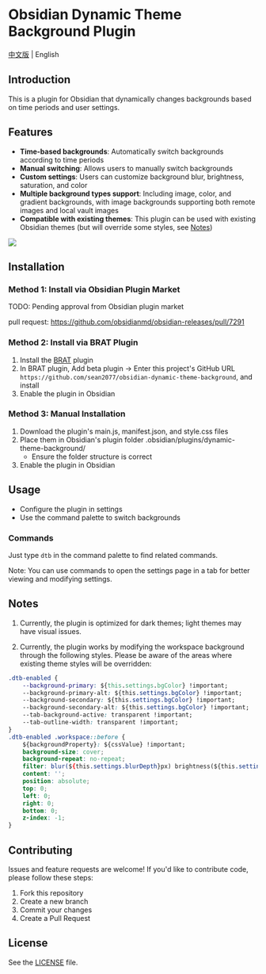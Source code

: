 # Obsidian Dynamic Theme Background Plugin

[中文版](README.zh.md) | English

## Introduction

This is a plugin for Obsidian that dynamically changes backgrounds based on time periods and user settings.

## Features

- **Time-based backgrounds**: Automatically switch backgrounds according to time periods
- **Manual switching**: Allows users to manually switch backgrounds
- **Custom settings**: Users can customize background blur, brightness, saturation, and color
- **Multiple background types support**: Including image, color, and gradient backgrounds, with image backgrounds supporting both remote images and local vault images
- **Compatible with existing themes**: This plugin can be used with existing Obsidian themes (but will override some styles, see [Notes](#notes))

![](assets/dtb-demo.gif)

## Installation

### Method 1: Install via Obsidian Plugin Market

TODO: Pending approval from Obsidian plugin market

pull request: https://github.com/obsidianmd/obsidian-releases/pull/7291

### Method 2: Install via BRAT Plugin

1. Install the [BRAT](https://github.com/TfTHacker/obsidian42-brat) plugin
2. In BRAT plugin, Add beta plugin -> Enter this project's GitHub URL `https://github.com/sean2077/obsidian-dynamic-theme-background`, and install
3. Enable the plugin in Obsidian

### Method 3: Manual Installation
1. Download the plugin's main.js, manifest.json, and style.css files
2. Place them in Obsidian's plugin folder .obsidian/plugins/dynamic-theme-background/
   - Ensure the folder structure is correct
3. Enable the plugin in Obsidian

## Usage

- Configure the plugin in settings
- Use the command palette to switch backgrounds

### Commands

Just type `dtb` in the command palette to find related commands.

Note: You can use commands to open the settings page in a tab for better viewing and modifying settings.

## Notes

1. Currently, the plugin is optimized for dark themes; light themes may have visual issues.

2. Currently, the plugin works by modifying the workspace background through the following styles. Please be aware of the areas where existing theme styles will be overridden:

```css
.dtb-enabled {
    --background-primary: ${this.settings.bgColor} !important;
    --background-primary-alt: ${this.settings.bgColor} !important;
    --background-secondary: ${this.settings.bgColor} !important;
    --background-secondary-alt: ${this.settings.bgColor} !important;
    --tab-background-active: transparent !important;
    --tab-outline-width: transparent !important;
}
.dtb-enabled .workspace::before {
    ${backgroundProperty}: ${cssValue} !important;
    background-size: cover;
    background-repeat: no-repeat;
    filter: blur(${this.settings.blurDepth}px) brightness(${this.settings.brightness4Bg}) saturate(${this.settings.saturate4Bg});
    content: '';
    position: absolute;
    top: 0;
    left: 0;
    right: 0;
    bottom: 0;
    z-index: -1;
}
```

## Contributing

Issues and feature requests are welcome! If you'd like to contribute code, please follow these steps:

1. Fork this repository
2. Create a new branch
3. Commit your changes
4. Create a Pull Request

## License

See the [LICENSE](LICENSE) file.

